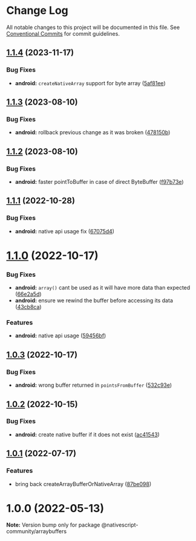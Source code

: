# Change Log

All notable changes to this project will be documented in this file.
See [Conventional Commits](https://conventionalcommits.org) for commit guidelines.

## [1.1.4](https://github.com/nativescript-community/arraybuffers/compare/v1.1.3...v1.1.4) (2023-11-17)

### Bug Fixes

* **android:** `createNativeArray` support for byte array ([5af81ee](https://github.com/nativescript-community/arraybuffers/commit/5af81eea4c96b2ec3fb26fd05a2004bbdf7c3ac1))

## [1.1.3](https://github.com/nativescript-community/arraybuffers/compare/v1.1.2...v1.1.3) (2023-08-10)

### Bug Fixes

* **android:** rollback previous change as it was broken ([478150b](https://github.com/nativescript-community/arraybuffers/commit/478150bfe4902a49f3198aad2f74f945ae83d601))

## [1.1.2](https://github.com/nativescript-community/arraybuffers/compare/v1.1.1...v1.1.2) (2023-08-10)

### Bug Fixes

* **android:** faster pointToBuffer in case of direct ByteBuffer ([f97b73e](https://github.com/nativescript-community/arraybuffers/commit/f97b73eebd71981b7bcff1c2600bca84ee3081d3))

## [1.1.1](https://github.com/nativescript-community/arraybuffers/compare/v1.1.0...v1.1.1) (2022-10-28)

### Bug Fixes

* **android:** native api usage fix ([67075d4](https://github.com/nativescript-community/arraybuffers/commit/67075d4530fad2b4ffd16ad1af79515103c17e26))

# [1.1.0](https://github.com/nativescript-community/arraybuffers/compare/v1.0.3...v1.1.0) (2022-10-17)

### Bug Fixes

* **android:** `array()` cant be used as it will have more data than expected ([66e2a5d](https://github.com/nativescript-community/arraybuffers/commit/66e2a5d4b9a35eb0d2721e63754997a4f86bb4b7))
* **android:** ensure we rewind the buffer before accessing its data ([43cb8ca](https://github.com/nativescript-community/arraybuffers/commit/43cb8cafe771ddf49dffb0cfc298b601227ae961))

### Features

* **android:** native api usage ([59456bf](https://github.com/nativescript-community/arraybuffers/commit/59456bf0421138cf7a84de3cdd4012c9f5009faf))

## [1.0.3](https://github.com/nativescript-community/arraybuffers/compare/v1.0.2...v1.0.3) (2022-10-17)

### Bug Fixes

* **android:** wrong buffer returned in `pointsFromBuffer` ([532c93e](https://github.com/nativescript-community/arraybuffers/commit/532c93e892e182f8b3199dcdd3dfe8b8664b9cdf))

## [1.0.2](https://github.com/nativescript-community/arraybuffers/compare/v1.0.1...v1.0.2) (2022-10-15)

### Bug Fixes

* **android:** create native buffer if it does not exist ([ac41543](https://github.com/nativescript-community/arraybuffers/commit/ac415439a5d126b5c9d371f73fd77d8d3136d5ff))

## [1.0.1](https://github.com/nativescript-community/arraybuffers/compare/v1.0.0...v1.0.1) (2022-07-17)

### Features

* bring back createArrayBufferOrNativeArray ([87be098](https://github.com/nativescript-community/arraybuffers/commit/87be098bd7afad37469e233d68d54d06b354f710))

# 1.0.0 (2022-05-13)

**Note:** Version bump only for package @nativescript-community/arraybuffers
